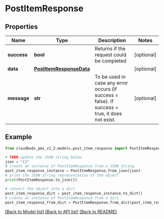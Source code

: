 # PostItemResponse


## Properties

Name | Type | Description | Notes
------------ | ------------- | ------------- | -------------
**success** | **bool** | Returns if the request could be completed | [optional] 
**data** | [**PostItemResponseData**](PostItemResponseData.md) |  | [optional] 
**message** | **str** | To be used in case any error occurs (if success &#x3D; false). If success &#x3D; true, it does not exist. | [optional] 

## Example

```python
from cloudbeds_pms_v1_2.models.post_item_response import PostItemResponse

# TODO update the JSON string below
json = "{}"
# create an instance of PostItemResponse from a JSON string
post_item_response_instance = PostItemResponse.from_json(json)
# print the JSON string representation of the object
print(PostItemResponse.to_json())

# convert the object into a dict
post_item_response_dict = post_item_response_instance.to_dict()
# create an instance of PostItemResponse from a dict
post_item_response_from_dict = PostItemResponse.from_dict(post_item_response_dict)
```
[[Back to Model list]](../README.md#documentation-for-models) [[Back to API list]](../README.md#documentation-for-api-endpoints) [[Back to README]](../README.md)


